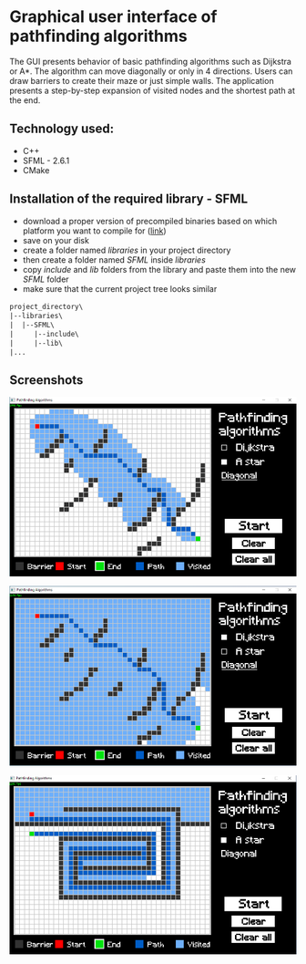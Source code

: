 # Graphical user interface of pathfinding algorithms
The GUI presents behavior of basic pathfinding algorithms such as Dijkstra or A*. The algorithm can move diagonally or only in 4 directions. Users can draw barriers to create their maze or just simple walls. The application presents a step-by-step expansion of visited nodes and the shortest path at the end.

## Technology used:
- C++
- SFML - 2.6.1
- CMake

## Installation of the required library - SFML
- download a proper version of precompiled binaries based on which platform you want to compile for ([link](https://www.sfml-dev.org/download/sfml/2.6.1/))
- save on your disk
- create a folder named _libraries_ in your project directory
- then create a folder named _SFML_ inside _libraries_
- copy _include_ and _lib_ folders from the library and paste them into the new _SFML_ folder
- make sure that the current project tree looks similar
```
project_directory\
|--libraries\
|  |--SFML\
|     |--include\
|     |--lib\
|...
```

## Screenshots

![Astar diagonal](https://github.com/tymson20/PathfindingAlgorithms/blob/master/assets/images/AstarDiagonal.png)

![Dijkstra diagonal](https://github.com/tymson20/PathfindingAlgorithms/blob/master/assets/images/DijkstraDiagonal.png)

![Astar non-diagonal](https://github.com/tymson20/PathfindingAlgorithms/blob/master/assets/images/AstarNonDiagonal.png)
